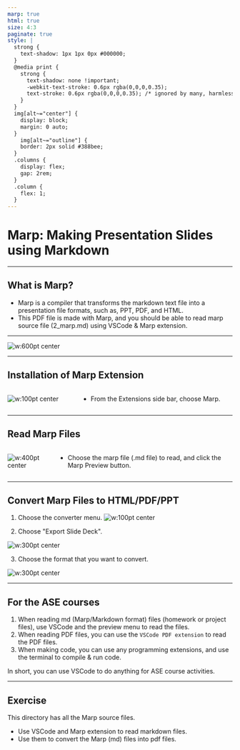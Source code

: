```yaml
---
marp: true
html: true
size: 4:3
paginate: true
style: |
  strong {
    text-shadow: 1px 1px 0px #000000;
  }
  @media print {
    strong {
      text-shadow: none !important;
      -webkit-text-stroke: 0.6px rgba(0,0,0,0.35);
      text-stroke: 0.6px rgba(0,0,0,0.35); /* ignored by many, harmless */
    }
  }
  img[alt~="center"] {
    display: block;
    margin: 0 auto;
  }
    img[alt~="outline"] {
    border: 2px solid #388bee;
  }
  .columns {
    display: flex;
    gap: 2rem;
  }
  .column {
    flex: 1;
  }
---
```


<!-- _class: lead -->
<!-- _class: frontpage -->
<!-- _paginate: skip -->

# Marp: Making Presentation Slides using Markdown

---

## What is Marp?

- Marp is a compiler that transforms the markdown text file into a presentation file formats, such as, PPT, PDF, and HTML.
- This PDF file is made with Marp, and you should be able to read marp source file (2_marp.md) using VSCode & Marp extension.

---

![w:600pt center](./pic/marp/vscode.jpeg)

---

## Installation of Marp Extension

<div class="columns">
  <div class="column">

![w:100pt center](./pic/marp/marp1.png)

  </div>
  <div class="column">

- From the Extensions side bar, choose Marp.

  </div>

</div>

---

## Read Marp Files

<div class="columns">
  <div class="column">

![w:400pt center](./pic/marp/marp2.webp)

  </div>
  <div class="column">

- Choose the marp file (.md file) to read, and click the Marp Preview button.

  </div>

</div>

---

## Convert Marp Files to HTML/PDF/PPT

1. Choose the converter menu. ![w:100pt center](./pic/marp/marp3.png)

2. Choose "Export Slide Deck".

![w:300pt center](./pic/marp/marp4.png)

3. Choose the format that you want to convert.

![w:300pt center](./pic/marp/marp5.png)

---

## For the ASE courses

1. When reading md (Marp/Markdown format) files (homework or project files), use VSCode and the preview menu to read the files.
2. When reading PDF files, you can use the `VSCode PDF extension` to read the PDF files.
3. When making code, you can use any programming extensions, and use the terminal to compile & run code.

In short, you can use VSCode to do anything for ASE course activities.

---

## Exercise

This directory has all the Marp source files.

- Use VSCode and Marp extension to read markdown files.
- Use them to convert the Marp (md) files into pdf files.
